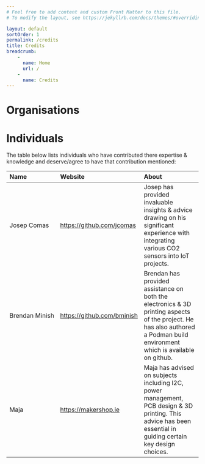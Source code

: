 ```yaml
---
# Feel free to add content and custom Front Matter to this file.
# To modify the layout, see https://jekyllrb.com/docs/themes/#overriding-theme-defaults

layout: default
sortOrder: 1
permalink: /credits
title: Credits
breadcrumb:
    - 
      name: Home
      url: /
    - 
      name: Credits
---
```


# Organisations


# Individuals
The table below lists individuals who have contributed there expertise & knowledge and deserve/agree to have that contribution mentioned:

|Name |Website |About |
|:--|:--|:--|
|Josep&#160;Comas|https://github.com/jcomas|Josep has provided invaluable insights & advice drawing on his significant experience with integrating various CO2 sensors into IoT projects.|
|Brendan&#160;Minish|https://github.com/bminish|Brendan has provided assistance on both the electronics & 3D printing aspects of the project. He has also authored a Podman build environment which is available on github.|
|Maja|https://makershop.ie|Maja has advised on subjects including I2C, power management, PCB design & 3D printing. This advice has been essential in guiding certain key design choices.|


